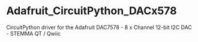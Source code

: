 # Adafruit_CircuitPython_DACx578
CircuitPython driver for the Adafruit DAC7578 - 8 x Channel 12-bit I2C DAC - STEMMA QT / Qwiic
